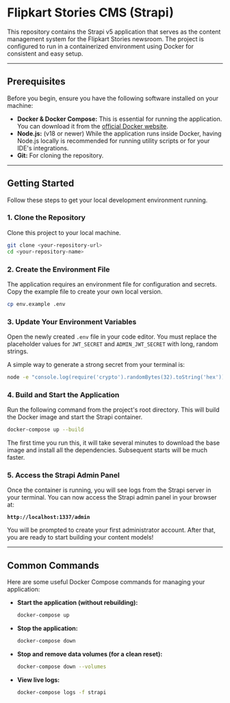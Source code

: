 # Flipkart Stories CMS (Strapi)

This repository contains the Strapi v5 application that serves as the content management system for the Flipkart Stories newsroom. The project is configured to run in a containerized environment using Docker for consistent and easy setup.

-----

## Prerequisites

Before you begin, ensure you have the following software installed on your machine:

  * **Docker & Docker Compose:** This is essential for running the application. You can download it from the [official Docker website](https://www.docker.com/products/docker-desktop/).
  * **Node.js:** (v18 or newer) While the application runs inside Docker, having Node.js locally is recommended for running utility scripts or for your IDE's integrations.
  * **Git:** For cloning the repository.

-----

## Getting Started

Follow these steps to get your local development environment running.

### 1\. Clone the Repository

Clone this project to your local machine.

```bash
git clone <your-repository-url>
cd <your-repository-name>
```

### 2\. Create the Environment File

The application requires an environment file for configuration and secrets. Copy the example file to create your own local version.

```bash
cp env.example .env
```

### 3\. Update Your Environment Variables

Open the newly created `.env` file in your code editor. You must replace the placeholder values for `JWT_SECRET` and `ADMIN_JWT_SECRET` with long, random strings.

A simple way to generate a strong secret from your terminal is:

```bash
node -e "console.log(require('crypto').randomBytes(32).toString('hex'))"
```

### 4\. Build and Start the Application

Run the following command from the project's root directory. This will build the Docker image and start the Strapi container.

```bash
docker-compose up --build
```

The first time you run this, it will take several minutes to download the base image and install all the dependencies. Subsequent starts will be much faster.

### 5\. Access the Strapi Admin Panel

Once the container is running, you will see logs from the Strapi server in your terminal. You can now access the Strapi admin panel in your browser at:

**`http://localhost:1337/admin`**

You will be prompted to create your first administrator account. After that, you are ready to start building your content models\!

-----

## Common Commands

Here are some useful Docker Compose commands for managing your application:

  * **Start the application (without rebuilding):**

    ```bash
    docker-compose up
    ```

  * **Stop the application:**

    ```bash
    docker-compose down
    ```

  * **Stop and remove data volumes (for a clean reset):**

    ```bash
    docker-compose down --volumes
    ```

  * **View live logs:**

    ```bash
    docker-compose logs -f strapi
    ```